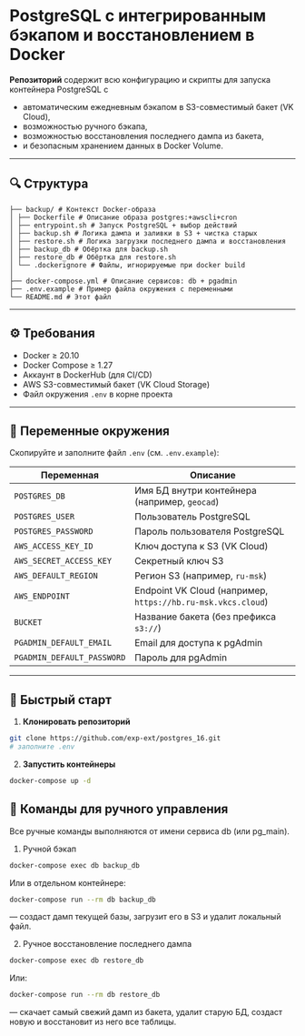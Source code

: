 # PostgreSQL с интегрированным бэкапом и восстановлением в Docker

**Репозиторий** содержит всю конфигурацию и скрипты для запуска контейнера PostgreSQL с  

- автоматическим ежедневным бэкапом в S3-совместимый бакет (VK Cloud),  
- возможностью ручного бэкапа,  
- возможностью восстановления последнего дампа из бакета,  
- и безопасным хранением данных в Docker Volume.

---

## 🔍 Структура

```
├── backup/ # Контекст Docker-образа
│ ├── Dockerfile # Описание образа postgres:+awscli+cron
│ ├── entrypoint.sh # Запуск PostgreSQL + выбор действий
│ ├── backup.sh # Логика дампа и заливки в S3 + чистка старых
│ ├── restore.sh # Логика загрузки последнего дампа и восстановления
│ ├── backup_db # Обёртка для backup.sh
│ ├── restore_db # Обёртка для restore.sh
│ └── .dockerignore # Файлы, игнорируемые при docker build
│
├── docker-compose.yml # Описание сервисов: db + pgadmin
├── .env.example # Пример файла окружения с переменными
└── README.md # Этот файл
```

---

## ⚙️ Требования

- Docker ≥ 20.10  
- Docker Compose ≥ 1.27  
- Аккаунт в DockerHub (для CI/CD)  
- AWS S3-совместимый бакет (VK Cloud Storage)  
- Файл окружения `.env` в корне проекта  

---

## 📝 Переменные окружения

Скопируйте и заполните файл `.env` (см. `.env.example`):

| Переменная             | Описание                                                      |
|------------------------|---------------------------------------------------------------|
| `POSTGRES_DB`          | Имя БД внутри контейнера (например, `geocad`)                 |
| `POSTGRES_USER`        | Пользователь PostgreSQL                                       |
| `POSTGRES_PASSWORD`    | Пароль пользователя PostgreSQL                                |
| `AWS_ACCESS_KEY_ID`    | Ключ доступа к S3 (VK Cloud)                                  |
| `AWS_SECRET_ACCESS_KEY`| Секретный ключ S3                                             |
| `AWS_DEFAULT_REGION`   | Регион S3 (например, `ru-msk`)                                |
| `AWS_ENDPOINT`         | Endpoint VK Cloud (например, `https://hb.ru-msk.vkcs.cloud`)  |
| `BUCKET`               | Название бакета (без префикса `s3://`)                        |
| `PGADMIN_DEFAULT_EMAIL`    | Email для доступа к pgAdmin                                |
| `PGADMIN_DEFAULT_PASSWORD` | Пароль для pgAdmin                                         |

---

## 🚀 Быстрый старт

1. **Клонировать репозиторий**  

```bash
git clone https://github.com/exp-ext/postgres_16.git
# заполните .env
```

2. **Запустить контейнеры**

```bash
docker-compose up -d
```

## 🔧 Команды для ручного управления

Все ручные команды выполняются от имени сервиса db (или pg_main).

1. Ручной бэкап

```bash
docker-compose exec db backup_db
```

Или в отдельном контейнере:

```bash
docker-compose run --rm db backup_db
```

— создаст дамп текущей базы, загрузит его в S3 и удалит локальный файл.

2. Ручное восстановление последнего дампа

```bash
docker-compose exec db restore_db
```

Или:

```bash
docker-compose run --rm db restore_db
```

— скачает самый свежий дамп из бакета, удалит старую БД, создаст новую и восстановит из него все таблицы.
